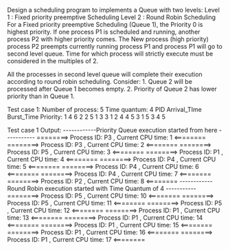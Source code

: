 Design a scheduling program to implements a Queue with two levels:
Level 1 : Fixed priority preemptive Scheduling
Level 2 : Round Robin Scheduling
For a Fixed priority preemptive Scheduling (Queue 1), the Priority 0 is highest priority. If one
process P1 is scheduled and running, another process P2 with higher priority comes. The
New process (high priority) process P2 preempts currently running process P1 and process P1
will go to second level queue. Time for which process will strictly execute must be
considered in the multiples of 2.

All the processes in second level queue will complete their execution according to round
robin scheduling.
Consider: 1. Queue 2 will be processed after Queue 1 becomes empty.
2. Priority of Queue 2 has lower priority than in Queue 1.

Test case 1: 
Number of process: 5
Time quantum: 4
PID Arrival_TIme Burst_Time Priority:
1 4 6 2
2 5 1 3
3 1 2 4
4 5 3 1
5 3 4 5

Test case 1 Output: 
------------Priority Queue execution started from here -----------
========>  Process ID: P3 , Current CPU time: 1  <========
========>  Process ID: P3 , Current CPU time: 2  <========
========>  Process ID: P5 , Current CPU time: 3  <========
========>  Process ID: P1 , Current CPU time: 4  <========
========>  Process ID: P4 , Current CPU time: 5  <========
========>  Process ID: P4 , Current CPU time: 6  <========
========>  Process ID: P4 , Current CPU time: 7  <========
========>  Process ID: P2 , Current CPU time: 8  <========
------------Round Robin execution started with Time Quantum of 4 -----------
========>  Process ID: P5 , Current CPU time: 10  <========
========>  Process ID: P5 , Current CPU time: 11  <========
========>  Process ID: P5 , Current CPU time: 12  <========
========>  Process ID: P1 , Current CPU time: 13  <========
========>  Process ID: P1 , Current CPU time: 14  <========
========>  Process ID: P1 , Current CPU time: 15  <========
========>  Process ID: P1 , Current CPU time: 16  <========
========>  Process ID: P1 , Current CPU time: 17  <========
